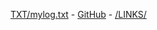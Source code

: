 [TXT/mylog.txt](https://github.com/azrahisman/os222/blob/master/TXT/mylog.txt) - [GitHub](https://github.com/azrahisman/os222/) - [/LINKS/](https://github.com/azrahisman/os222/blob/master/links.md)
